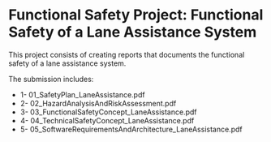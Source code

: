 # Functional Safety Project: Functional Safety of a Lane Assistance System
This project consists of creating reports that documents the functional safety of a lane assistance system.

The submission includes:

* 1- 01_SafetyPlan_LaneAssistance.pdf
* 2- 02_HazardAnalysisAndRiskAssessment.pdf
* 3- 03_FunctionalSafetyConcept_LaneAssistance.pdf
* 4- 04_TechnicalSafetyConcept_LaneAssistance.pdf
* 5- 05_SoftwareRequirementsAndArchitecture_LaneAssistance.pdf
